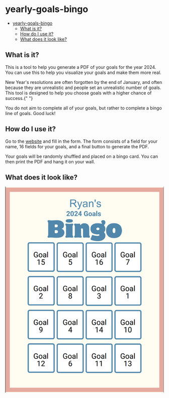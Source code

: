 # yearly-goals-bingo

- [yearly-goals-bingo](#yearly-goals-bingo)
  - [What is it?](#what-is-it)
  - [How do I use it?](#how-do-i-use-it)
  - [What does it look like?](#what-does-it-look-like)

## What is it?

This is a tool to help you generate a PDF of your goals for the
year 2024. You can use this to help you visualize your goals and
make them more real.

New Year's resolutions are often forgotten by the end of
January, and often because they are unrealistic and people set
an unrealistic number of goals. This tool is designed to help
you choose goals with a higher chance of success.{" "}

You do not aim to complete all of your goals, but rather to
complete a bingo line of goals. Good luck!

## How do I use it?

Go to the [website](https://goals-bingo.azurewebsites.net/) and
fill in the form. The form consists of a field for your name,
16 fields for your goals, and a final button to generate the
PDF.

Your goals will be randomly shuffled and placed on a bingo
card. You can then print the PDF and hang it on your wall.

## What does it look like?

![A screenshot of a PDF with the title "Ryan's 2024 Goals Bingo" and 16 randomly ordered placeholder goals.](image.png)